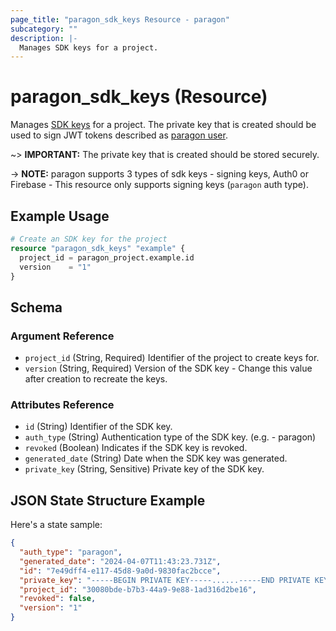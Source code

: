 ```yaml
---
page_title: "paragon_sdk_keys Resource - paragon"
subcategory: ""
description: |-
  Manages SDK keys for a project.
---
```


# paragon_sdk_keys (Resource)

Manages [SDK keys](https://docs-prod.useparagon.com/tutorials/building-a-bamboohr-integration#id-2.-generate-a-paragon-signing-key) for a project. The private key that is created should be used to sign JWT tokens described as [paragon user](https://docs.useparagon.com/billing/connected-users). 

~> **IMPORTANT:** 
The private key that is created should be stored securely.

-> **NOTE:** paragon supports 3 types of sdk keys - signing keys, Auth0 or Firebase - This resource only supports signing keys (`paragon` auth type).

## Example Usage

```terraform
# Create an SDK key for the project
resource "paragon_sdk_keys" "example" {
  project_id = paragon_project.example.id
  version    = "1"
}
```

## Schema

### Argument Reference

- `project_id` (String, Required) Identifier of the project to create keys for.
- `version` (String, Required) Version of the SDK key - Change this value after creation to recreate the keys.

### Attributes Reference

- `id` (String) Identifier of the SDK key.
- `auth_type` (String) Authentication type of the SDK key. (e.g. - paragon)
- `revoked` (Boolean) Indicates if the SDK key is revoked.
- `generated_date` (String) Date when the SDK key was generated.
- `private_key` (String, Sensitive) Private key of the SDK key.

## JSON State Structure Example

Here's a state sample:

```json
{
  "auth_type": "paragon",
  "generated_date": "2024-04-07T11:43:23.731Z",
  "id": "7e49dff4-e117-45d8-9a0d-9830fac2bcce",
  "private_key": "-----BEGIN PRIVATE KEY-----......-----END PRIVATE KEY-----",
  "project_id": "30080bde-b7b3-44a9-9e88-1ad316d2be16",
  "revoked": false,
  "version": "1"
}
```
